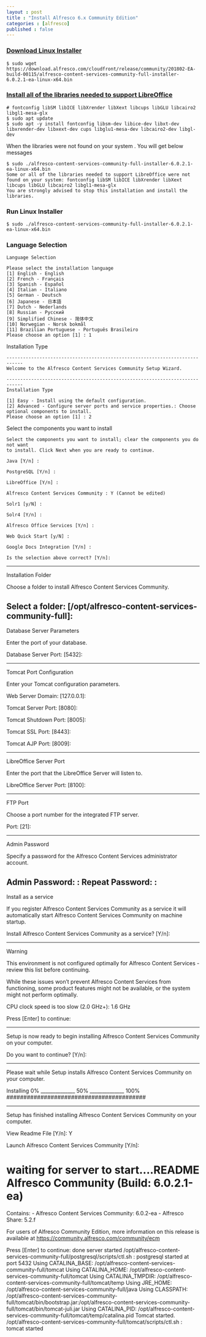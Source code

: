 ```yaml
---
layout : post
title : "Install Alfresco 6.x Community Edition"
categories : [alfresco]
published : false
---
```


### [Download Linux Installer](https://hub.alfresco.com/t5/alfresco-content-services-hub/alfresco-community-edition-201802-ea-file-list/ba-p/291521)
```shell
$ sudo wget https://download.alfresco.com/cloudfront/release/community/201802-EA-build-00115/alfresco-content-services-community-full-installer-6.0.2.1-ea-linux-x64.bin
```

###  [Install all of the libraries needed to support LibreOffice](https://www.vultr.com/docs/how-to-install-alfresco-community-edition-on-ubuntu-16-04/)

```shell
# fontconfig libSM libICE libXrender libXext libcups libGLU libcairo2 libgl1-mesa-glx 
$ sudo apt update
$ sudo apt -y install fontconfig libsm-dev libice-dev libxt-dev libxrender-dev libxext-dev cups libglu1-mesa-dev libcairo2-dev libgl-dev
```

When the libraries were not found on your system . You will get below messages

```shell 
$ sudo ./alfresco-content-services-community-full-installer-6.0.2.1-ea-linux-x64.bin 
Some or all of the libraries needed to support LibreOffice were not found on your system: fontconfig libSM libICE libXrender libXext libcups libGLU libcairo2 libgl1-mesa-glx
You are strongly advised to stop this installation and install the libraries.
```

### Run Linux Installer
```shell
$ sudo ./alfresco-content-services-community-full-installer-6.0.2.1-ea-linux-x64.bin 
```

### Language Selection
```
Language Selection

Please select the installation language
[1] English - English
[2] French - Français
[3] Spanish - Español
[4] Italian - Italiano
[5] German - Deutsch
[6] Japanese - 日本語
[7] Dutch - Nederlands
[8] Russian - Русский
[9] Simplified Chinese - 简体中文
[10] Norwegian - Norsk bokmål
[11] Brazilian Portuguese - Português Brasileiro
Please choose an option [1] : 1
```

Installation Type

```shell
----------------------------------------------------------------------------
Welcome to the Alfresco Content Services Community Setup Wizard.

----------------------------------------------------------------------------
Installation Type

[1] Easy - Install using the default configuration.
[2] Advanced - Configure server ports and service properties.: Choose optional components to install.
Please choose an option [1] : 2
```

Select the components you want to install

```
Select the components you want to install; clear the components you do not want 
to install. Click Next when you are ready to continue.

Java [Y/n] :

PostgreSQL [Y/n] :

LibreOffice [Y/n] :

Alfresco Content Services Community : Y (Cannot be edited)

Solr1 [y/N] : 

Solr4 [Y/n] :

Alfresco Office Services [Y/n] :

Web Quick Start [y/N] : 

Google Docs Integration [Y/n] :

Is the selection above correct? [Y/n]:
```


----------------------------------------------------------------------------
Installation Folder

Choose a folder to install Alfresco Content Services Community.

Select a folder: [/opt/alfresco-content-services-community-full]:
----------------------------------------------------------------------------
Database Server Parameters

Enter the port of your database.

Database Server Port: [5432]: 

----------------------------------------------------------------------------
Tomcat Port Configuration

Enter your Tomcat configuration parameters.

Web Server Domain: [127.0.0.1]: 

Tomcat Server Port: [8080]: 

Tomcat Shutdown Port: [8005]: 

Tomcat SSL Port: [8443]: 

Tomcat AJP Port: [8009]: 

----------------------------------------------------------------------------
LibreOffice Server Port

Enter the port that the LibreOffice Server will listen to.

LibreOffice Server Port: [8100]: 

----------------------------------------------------------------------------
FTP Port

Choose a port number for the integrated FTP server.

Port: [21]: 

----------------------------------------------------------------------------
Admin Password

Specify a password for the Alfresco Content Services administrator account.

Admin Password: :
Repeat Password: :
----------------------------------------------------------------------------
Install as a service

If you register Alfresco Content Services Community as a service it will 
automatically start Alfresco Content Services Community on machine startup.

Install Alfresco Content Services Community as a service? [Y/n]: 


----------------------------------------------------------------------------
Warning

This environment is not configured optimally for Alfresco Content Services - 
review this list before continuing.

While these issues won’t prevent Alfresco Content Services from functioning, 
some product features might not be available, or the system might not perform 
optimally.

CPU clock speed is too slow
 (2.0 GHz+): 1.6 GHz


 Press [Enter] to continue:

----------------------------------------------------------------------------
Setup is now ready to begin installing Alfresco Content Services Community on 
your computer.

Do you want to continue? [Y/n]: 


 ----------------------------------------------------------------------------
Please wait while Setup installs Alfresco Content Services Community on your 
computer.

 Installing
 0% ______________ 50% ______________ 100%
 #########################################

----------------------------------------------------------------------------
Setup has finished installing Alfresco Content Services Community on your 
computer.

View Readme File [Y/n]: Y

Launch Alfresco Content Services Community [Y/n]: 

waiting for server to start....README
Alfresco Community (Build: 6.0.2.1-ea)
===============================

Contains:
	- Alfresco Content Services Community:	6.0.2-ea
	- Alfresco Share:		5.2.f

For users of Alfresco Community Edition, more information on this release is 
available at https://community.alfresco.com/community/ecm

Press [Enter] to continue: done
server started
/opt/alfresco-content-services-community-full/postgresql/scripts/ctl.sh : postgresql  started at port 5432
Using CATALINA_BASE:   /opt/alfresco-content-services-community-full/tomcat
Using CATALINA_HOME:   /opt/alfresco-content-services-community-full/tomcat
Using CATALINA_TMPDIR: /opt/alfresco-content-services-community-full/tomcat/temp
Using JRE_HOME:        /opt/alfresco-content-services-community-full/java
Using CLASSPATH:       /opt/alfresco-content-services-community-full/tomcat/bin/bootstrap.jar:/opt/alfresco-content-services-community-full/tomcat/bin/tomcat-juli.jar
Using CATALINA_PID:    /opt/alfresco-content-services-community-full/tomcat/temp/catalina.pid
Tomcat started.
/opt/alfresco-content-services-community-full/tomcat/scripts/ctl.sh : tomcat started




